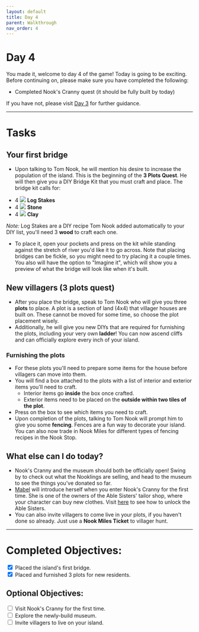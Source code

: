```yaml
---
layout: default
title: Day 4
parent: Walkthrough
nav_order: 4
---
```


# Day 4
You made it, welcome to day 4 of the game! Today is going to be exciting. Before continuing on, please make sure you have completed the following:
- Completed Nook's Cranny quest (it should be fully built by today)

If you have not, please visit [Day 3](https://chibisnorlax.github.io/acnhbeginners/walkthrough/day%203/) for further guidance.

* * *
# Tasks
## Your first bridge
- Upon talking to Tom Nook, he will mention his desire to increase the population of the island. This is the beginning of the **3 Plots Quest**. He will then give you a DIY Bridge Kit that you must craft and place. The bridge kit calls for:
<div class="DIY-indent">
  <ul>
    <li>4 <span><img src="https://acnhcdn.com/latest/DIYRecipeIcon/FtrWoodPile.png" id="inv-icon"></span> <b>Log Stakes</b></li>
    <li>4 <span><img src="https://acnhcdn.com/latest/MenuIcon/OreStone.png" id="inv-icon"></span> <b>Stone</b></li>
    <li>4 <span><img src="https://acnhcdn.com/latest/MenuIcon/OreClay.png" id="inv-icon"></span> <b>Clay</b></li>
  </ul>
</div>

*Note:* Log Stakes are a DIY recipe Tom Nook added automatically to your DIY list, you'll need 3 **wood** to craft each one.

- To place it, open your pockets and press <span class="icon-A"></span> on the kit while standing against the stretch of river you'd like it to go across. Note that placing bridges can be fickle, so you might need to try placing it a couple times. You also will have the option to "Imagine it", which will show you a preview of what the bridge will look like when it's built. 

## New villagers (3 plots quest)
- After you place the bridge, speak to Tom Nook who will give you three **plots** to place. A plot is a section of land (4x4) that villager houses are built on. These cannot be moved for some time, so choose the plot placement wisely.
- Additionally, he will give you new DIYs that are required for furnishing the plots, including your very own **ladder**! You can now ascend cliffs and can officially explore every inch of your island.

### Furnishing the plots
- For these plots you'll need to prepare some items for the house before villagers can move into them.
- You will find a box attached to the plots with a list of interior and exterior items you'll need to craft. 
  - Interior items go **inside** the box once crafted.
  - Exterior items need to be placed on the **outside within two tiles of the plot**.
- Press <span class="icon-A"></span> on the box to see which items you need to craft.
- Upon completion of the plots, talking to Tom Nook will prompt him to give you some **fencing**. Fences are a fun way to decorate your island. You can also now trade in Nook Miles for different types of fencing recipes in the Nook Stop.

## What else can I do today?
- Nook's Cranny and the museum should both be officially open! Swing by to check out what the Nooklings are selling, and head to the museum to see the things you've donated so far.
- [Mabel](https://chibisnorlax.github.io/acnhfaq/npc/#mabel) will introduce herself when you enter Nook's Cranny for the first time. She is one of the owners of the Able Sisters' tailor shop, where your character can buy new clothes. Visit [here](https://chibisnorlax.github.io/acnhfaq/unlocks/#building-unlocks) to see how to unlock the Able Sisters. 
- You can also invite villagers to come live in your plots, if you haven't done so already. Just use a **Nook Miles Ticket** to villager hunt.

* * *

# Completed Objectives:
<div>
  <input type="checkbox" checked="yes"/>  
    <label>Placed the island's first bridge.</label> <br>
  <input type="checkbox" checked="yes"/>  
    <label>Placed and furnished 3 plots for new residents.</label> <br>
</div>

## Optional Objectives: 
<div>
  <input type="checkbox">
    <label>Visit Nook's Cranny for the first time.</label> <br>
  <input type="checkbox">
    <label>Explore the newly-build museum.</label><br>
  <input type="checkbox">
    <label>Invite villagers to live on your island.</label><br>
</div>
